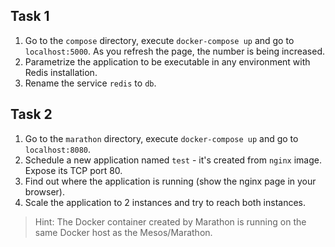 Task 1
------
1. Go to the `compose` directory, execute `docker-compose up` and go to `localhost:5000`. As you refresh the page, the number is being increased.
2. Parametrize the application to be executable in any environment with Redis installation.
3. Rename the service `redis` to `db`.


Task 2
------
1. Go to the `marathon` directory, execute `docker-compose up` and go to `localhost:8080`.
2. Schedule a new application named `test` - it's created from `nginx` image. Expose its TCP port 80.
3. Find out where the application is running (show the nginx page in your browser).
4. Scale the application to 2 instances and try to reach both instances.

 > Hint: The Docker container created by Marathon is running on the same Docker host as the Mesos/Marathon.
